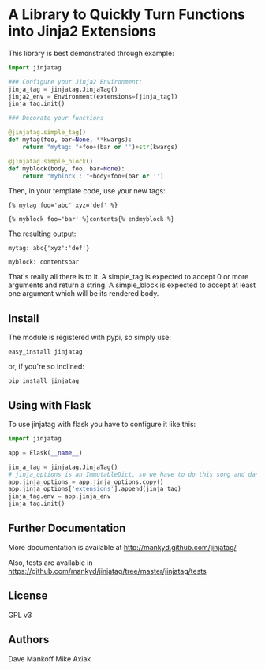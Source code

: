 A Library to Quickly Turn Functions into Jinja2 Extensions
==========================================================

This library is best demonstrated through example:

```python
import jinjatag

### Configure your Jinja2 Environment:
jinja_tag = jinjatag.JinjaTag()
jinja2_env = Environment(extensions=[jinja_tag])
jinja_tag.init()

### Decorate your functions

@jinjatag.simple_tag()
def mytag(foo, bar=None, **kwargs):
    return "mytag: "+foo+(bar or '')+str(kwargs)

@jinjatag.simple_block()
def myblock(body, foo, bar=None):
    return "myblock : "+body+foo+(bar or '')

```

Then, in your template code, use your new tags:

    {% mytag foo='abc' xyz='def' %}

    {% myblock foo='bar' %}contents{% endmyblock %}

The resulting output:

    mytag: abc{'xyz':'def'}

    myblock: contentsbar

That's really all there is to it. A simple_tag is expected to accept 0 or more arguments and return a string. A simple_block is expected to accept at least one argument which will be its rendered body.


Install
-------

The module is registered with pypi, so simply use:

    easy_install jinjatag

or, if you're so inclined:

    pip install jinjatag


Using with Flask
----------------

To use jinjatag with flask you have to configure it like this: 

``` python
import jinjatag

app = Flask(__name__)

jinja_tag = jinjatag.JinjaTag()
# jinja_options is an ImmutableDict, so we have to do this song and dance
app.jinja_options = app.jinja_options.copy()
app.jinja_options['extensions'].append(jinja_tag)
jinja_tag.env = app.jinja_env
jinja_tag.init() 
```

Further Documentation
----------------------

More documentation is available at http://mankyd.github.com/jinjatag/

Also, tests are available in https://github.com/mankyd/jinjatag/tree/master/jinjatag/tests


License
--------

GPL v3

Authors
-------

Dave Mankoff
Mike Axiak
